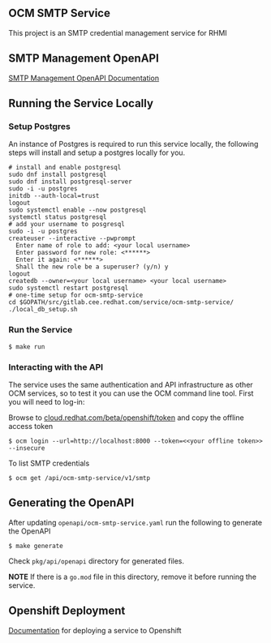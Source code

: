 OCM SMTP Service 
---

This project is an SMTP credential management service for RHMI

## SMTP Management OpenAPI 
[SMTP Management OpenAPI Documentation](./pkg/api/openapi/README.md)

## Running the Service Locally
### Setup Postgres
An instance of Postgres is required to run this service locally, the following steps will install and setup a postgres locally for you.
```
# install and enable postgresql
sudo dnf install postgresql
sudo dnf install postgresql-server
sudo -i -u postgres
initdb --auth-local=trust
logout
sudo systemctl enable --now postgresql
systemctl status postgresql
# add your username to posgresql
sudo -i -u postgres
createuser --interactive --pwprompt
  Enter name of role to add: <your local username>
  Enter password for new role: <******>
  Enter it again: <******>
  Shall the new role be a superuser? (y/n) y
logout
createdb --owner=<your local username> <your local username>
sudo systemctl restart postgresql
# one-time setup for ocm-smtp-service
cd $GOPATH/src/gitlab.cee.redhat.com/service/ocm-smtp-service/
./local_db_setup.sh
```
### Run the Service
```
$ make run
```

### Interacting with the API
The service uses the same authentication and API infrastructure as other OCM services, so to test it you can use the OCM command line tool. First you will need to log-in:

Browse to [cloud.redhat.com/beta/openshift/token](https://cloud.redhat.com/beta/openshift/token) and copy the offline access token
```
$ ocm login --url=http://localhost:8000 --token=<<your offline token>> --insecure
```
To list SMTP credentials
```
$ ocm get /api/ocm-smtp-service/v1/smtp 
```
## Generating the OpenAPI
After updating `openapi/ocm-smtp-service.yaml` run the following to generate the OpenAPI
```
$ make generate
```
Check `pkg/api/openapi` directory for generated files. 

**NOTE** If there is a `go.mod` file in this directory, remove it before running the service. 

## Openshift Deployment
[Documentation](./templates/README.md) for deploying a service to Openshift